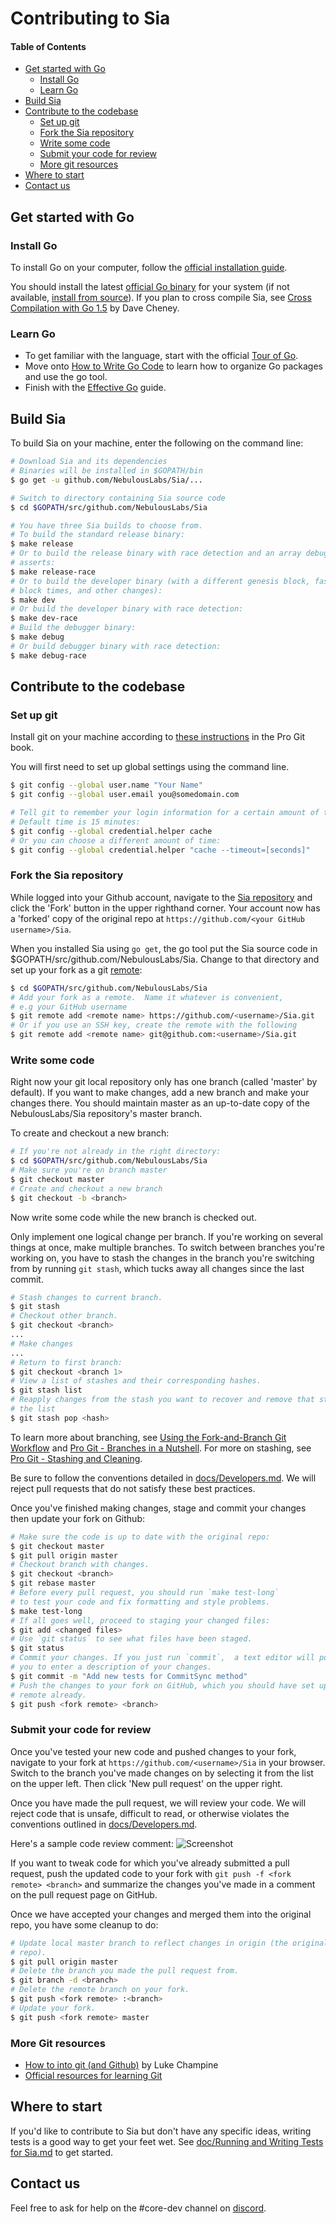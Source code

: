 # Contributing to Sia

#### Table of Contents
* [Get started with Go](#go)
  * [Install Go](#install-go)
  * [Learn Go]("learn-go")
* [Build Sia](#build-sia)
* [Contribute to the codebase](#contribute)
  * [Set up git](#setup-git)
  * [Fork the Sia repository](#fork)
  * [Write some code](#write)
  * [Submit your code for review](#pull)
  * [More git resources](#git-resources)
* [Where to start](#where-to-start)
* [Contact us](#contact)

<a name="go"/>

## Get started with Go

<a name="install-go"/>

### Install Go

To install Go on your computer, follow the 
[official installation guide][install-go].  

You should install the latest [official Go binary][binary] for your system (if 
not available, [install from source][source]).  If you plan to cross compile 
Sia, see [Cross Compilation with Go 1.5][cross] by Dave Cheney.  

<a name="learn-go"/>

### Learn Go

* To get familiar with the language, start with the official [Tour of Go][tour].
* Move onto [How to Write Go Code][how] to learn how to organize Go packages 
and use the go tool.
* Finish with the [Effective Go][effective] guide.

<a name="build-sia"/>

## Build Sia

To build Sia on your machine, enter the following on the command line:

```bash
# Download Sia and its dependencies
# Binaries will be installed in $GOPATH/bin
$ go get -u github.com/NebulousLabs/Sia/...

# Switch to directory containing Sia source code
$ cd $GOPATH/src/github.com/NebulousLabs/Sia

# You have three Sia builds to choose from.
# To build the standard release binary:
$ make release
# Or to build the release binary with race detection and an array debugging 
# asserts:
$ make release-race
# Or to build the developer binary (with a different genesis block, faster 
# block times, and other changes):
$ make dev
# Or build the developer binary with race detection:
$ make dev-race
# Build the debugger binary:
$ make debug
# Or build debugger binary with race detection:
$ make debug-race
```

<a name="contribute"/>

## Contribute to the codebase

<a name="setup-git"/>

### Set up git

Install git on your machine according to [these instructions][install-git] in 
the Pro Git book.

You will first need to set up global settings using the command line.
```bash
$ git config --global user.name "Your Name"
$ git config --global user.email you@somedomain.com

# Tell git to remember your login information for a certain amount of time.
# Default time is 15 minutes:
$ git config --global credential.helper cache
# Or you can choose a different amount of time:
$ git config --global credential.helper "cache --timeout=[seconds]"

```
<a name="fork"/>

### Fork the Sia repository

While logged into your Github account, navigate to the [Sia repository][sia] 
and click the 'Fork' button in the upper righthand corner.  Your account now 
has a 'forked' copy of the original repo at 
`https://github.com/<your GitHub username>/Sia`.

When you installed Sia using `go get`, the go tool put the Sia source code in 
$GOPATH/src/github.com/NebulousLabs/Sia. Change to that directory and set up
your fork as a git [remote][remote]:

```bash
$ cd $GOPATH/src/github.com/NebulousLabs/Sia
# Add your fork as a remote.  Name it whatever is convenient,
# e.g your GitHub username
$ git remote add <remote name> https://github.com/<username>/Sia.git
# Or if you use an SSH key, create the remote with the following
$ git remote add <remote name> git@github.com:<username>/Sia.git
```

<a name="write"/>

### Write some code

Right now your git local repository only has one branch (called 'master' by 
default). If you want to make changes, add a new branch and make your changes 
there. You should maintain master as an up-to-date copy of the NebulousLabs/Sia 
repository's master branch.

To create and checkout a new branch:
```bash
# If you're not already in the right directory:
$ cd $GOPATH/src/github.com/NebulousLabs/Sia
# Make sure you're on branch master
$ git checkout master
# Create and checkout a new branch
$ git checkout -b <branch>
```
Now write some code while the new branch is checked out.

Only implement one logical change per branch. If you're working on several 
things at once, make multiple branches. To switch between branches you're 
working on, you have to stash the changes in the branch you're switching from 
by running `git stash`, which tucks away all changes since the last 
commit.

```bash
# Stash changes to current branch.
$ git stash
# Checkout other branch.
$ git checkout <branch>
...
# Make changes
...
# Return to first branch:
$ git checkout <branch 1>
# View a list of stashes and their corresponding hashes.
$ git stash list
# Reapply changes from the stash you want to recover and remove that stash from.
# the list
$ git stash pop <hash>
```

To learn more about branching, see 
[Using the Fork-and-Branch Git Workflow][branch] and 
[Pro Git - Branches in a Nutshell][nutshell].
For more on stashing, see [Pro Git - Stashing and Cleaning][stashing].
  
Be sure to follow the conventions detailed in 
[docs/Developers.md][developers.md].  We will reject pull requests that do not 
satisfy these best practices.

Once you've finished making changes, stage and commit your changes then update 
your fork on Github:

```bash
# Make sure the code is up to date with the original repo:
$ git checkout master
$ git pull origin master
# Checkout branch with changes.
$ git checkout <branch>
$ git rebase master
# Before every pull request, you should run `make test-long`
# to test your code and fix formatting and style problems.
$ make test-long
# If all goes well, proceed to staging your changed files:
$ git add <changed files>
# Use `git status` to see what files have been staged.
$ git status
# Commit your changes. If you just run `commit`,  a text editor will pop up for 
# you to enter a description of your changes.
$ git commit -m "Add new tests for CommitSync method"
# Push the changes to your fork on GitHub, which you should have set up as a 
# remote already.
$ git push <fork remote> <branch>
```
<a name="pull"/>

### Submit your code for review

Once you've tested your new code and pushed changes to your fork, navigate to 
your fork at `https://github.com/<username>/Sia` in your browser.  
Switch to the branch you've made changes on by selecting it from the list on 
the upper left.  Then click 'New pull request' on the upper right.

Once you have made the pull request, we will review your code.  We will reject 
code that is unsafe, difficult to read, or otherwise violates the conventions 
outlined in [docs/Developers.md][developers.md].

Here's a sample code review comment:
![Screenshot](assets/codereview.png)

If you want to tweak code for which you've already submitted a pull request,
push the updated code to your fork with `git push -f <fork remote> <branch>` and
summarize the changes you've made in a comment on the pull request page on 
GitHub.

Once we have accepted your changes and merged them into the original repo, you 
have some cleanup to do:

```bash
# Update local master branch to reflect changes in origin (the original 
# repo).
$ git pull origin master
# Delete the branch you made the pull request from.
$ git branch -d <branch>
# Delete the remote branch on your fork.
$ git push <fork remote> :<branch>
# Update your fork.
$ git push <fork remote> master
```
<a name="git-resources"/>

### More Git resources

  * [How to into git (and Github)][luke] by Luke Champine
  * [Official resources for learning Git][git]

<a name="where-to-start"/>

## Where to start

If you'd like to contribute to Sia but don't have any specific ideas, writing 
tests is a good way to get your feet wet.  See [doc/Running and Writing Tests for Sia.md](Running%20and%20Writing%20Tests%20for%20Sia.md) to get started.

<a name="contact"/>

## Contact us

Feel free to ask for help on the #core-dev channel on [discord][discord].

[cross]: http://dave.cheney.net/2015/08/22/cross-compilation-with-go-1-5
[binary]: https://golang.org/dl/
[source]: https://golang.org/doc/install/source
[tour]: https://tour.golang.org/welcome/1
[how]: https://golang.org/doc/code.html
[luke]: https://gist.github.com/lukechampine/6418449
[git]: https://git-scm.com/doc
[cheney]: http://dave.cheney.net/2013/06/09/writing-table-driven-tests-in-go
[install-go]: https://golang.org/doc/install
[signup]: https://github.com/join?source=header-home
[effective]: https://golang.org/doc/effective_go.html
[sia]: https://github.com/NebulousLabs/Sia
[branch]: http://blog.scottlowe.org/2015/01/27/using-fork-branch-git-workflow/
[developers.md]: https://github.com/NebulousLabs/Sia/blob/master/doc/Developers.md
[gofmt]: https://golang.org/cmd/gofmt/
[nutshell]: https://git-scm.com/book/en/v2/Git-Branching-Branches-in-a-Nutshell
[discord]: https://discord.gg/sia
[install-git]: https://git-scm.com/book/en/v2/Getting-Started-Installing-Git
[test-doc]: https://github.com/NebulousLabs/Sia/blob/master/doc/Testing.md
[stashing]: https://git-scm.com/book/en/v2/Git-Tools-Stashing-and-Cleaning
[remote]: https://git-scm.com/book/en/v2/Git-Basics-Working-with-Remotes
